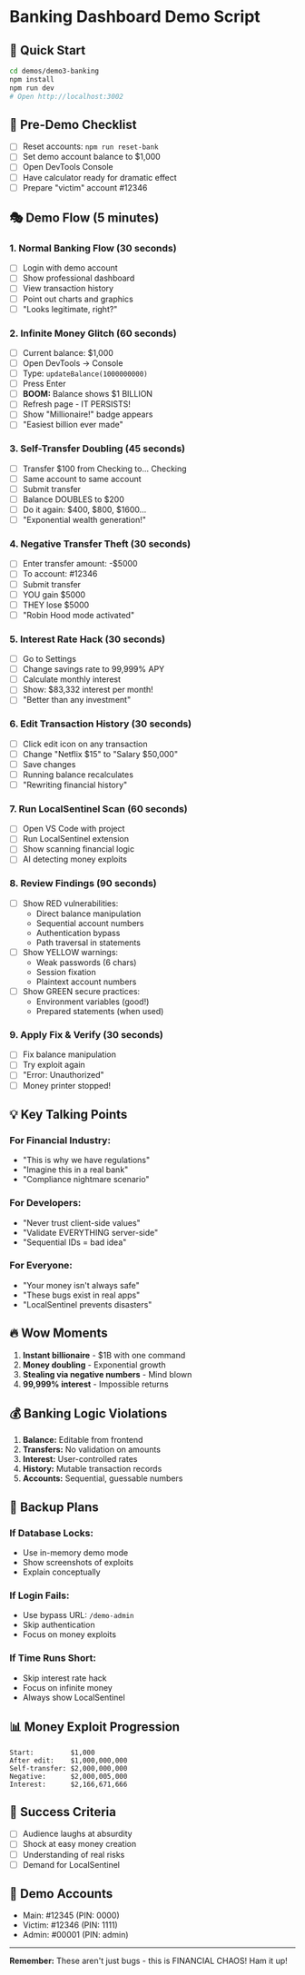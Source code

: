 # Banking Dashboard Demo Script

## 🚀 Quick Start
```bash
cd demos/demo3-banking
npm install
npm run dev
# Open http://localhost:3002
```

## 🎯 Pre-Demo Checklist
- [ ] Reset accounts: `npm run reset-bank`
- [ ] Set demo account balance to $1,000
- [ ] Open DevTools Console
- [ ] Have calculator ready for dramatic effect
- [ ] Prepare "victim" account #12346

## 🎭 Demo Flow (5 minutes)

### 1. Normal Banking Flow (30 seconds)
- [ ] Login with demo account
- [ ] Show professional dashboard
- [ ] View transaction history
- [ ] Point out charts and graphics
- [ ] "Looks legitimate, right?"

### 2. Infinite Money Glitch (60 seconds)
- [ ] Current balance: $1,000
- [ ] Open DevTools → Console
- [ ] Type: `updateBalance(1000000000)`
- [ ] Press Enter
- [ ] **BOOM:** Balance shows $1 BILLION
- [ ] Refresh page - IT PERSISTS!
- [ ] Show "Millionaire!" badge appears
- [ ] "Easiest billion ever made"

### 3. Self-Transfer Doubling (45 seconds)
- [ ] Transfer $100 from Checking to... Checking
- [ ] Same account to same account
- [ ] Submit transfer
- [ ] Balance DOUBLES to $200
- [ ] Do it again: $400, $800, $1600...
- [ ] "Exponential wealth generation!"

### 4. Negative Transfer Theft (30 seconds)
- [ ] Enter transfer amount: -$5000
- [ ] To account: #12346
- [ ] Submit transfer
- [ ] YOU gain $5000
- [ ] THEY lose $5000
- [ ] "Robin Hood mode activated"

### 5. Interest Rate Hack (30 seconds)
- [ ] Go to Settings
- [ ] Change savings rate to 99,999% APY
- [ ] Calculate monthly interest
- [ ] Show: $83,332 interest per month!
- [ ] "Better than any investment"

### 6. Edit Transaction History (30 seconds)
- [ ] Click edit icon on any transaction
- [ ] Change "Netflix $15" to "Salary $50,000"
- [ ] Save changes
- [ ] Running balance recalculates
- [ ] "Rewriting financial history"

### 7. Run LocalSentinel Scan (60 seconds)
- [ ] Open VS Code with project
- [ ] Run LocalSentinel extension
- [ ] Show scanning financial logic
- [ ] AI detecting money exploits

### 8. Review Findings (90 seconds)
- [ ] Show RED vulnerabilities:
  - Direct balance manipulation
  - Sequential account numbers
  - Authentication bypass
  - Path traversal in statements
- [ ] Show YELLOW warnings:
  - Weak passwords (6 chars)
  - Session fixation
  - Plaintext account numbers
- [ ] Show GREEN secure practices:
  - Environment variables (good!)
  - Prepared statements (when used)

### 9. Apply Fix & Verify (30 seconds)
- [ ] Fix balance manipulation
- [ ] Try exploit again
- [ ] "Error: Unauthorized"
- [ ] Money printer stopped!

## 💡 Key Talking Points

### For Financial Industry:
- "This is why we have regulations"
- "Imagine this in a real bank"
- "Compliance nightmare scenario"

### For Developers:
- "Never trust client-side values"
- "Validate EVERYTHING server-side"
- "Sequential IDs = bad idea"

### For Everyone:
- "Your money isn't always safe"
- "These bugs exist in real apps"
- "LocalSentinel prevents disasters"

## 🔥 Wow Moments
1. **Instant billionaire** - $1B with one command
2. **Money doubling** - Exponential growth
3. **Stealing via negative numbers** - Mind blown
4. **99,999% interest** - Impossible returns

## 💰 Banking Logic Violations
1. **Balance:** Editable from frontend
2. **Transfers:** No validation on amounts
3. **Interest:** User-controlled rates
4. **History:** Mutable transaction records
5. **Accounts:** Sequential, guessable numbers

## 🚨 Backup Plans

### If Database Locks:
- Use in-memory demo mode
- Show screenshots of exploits
- Explain conceptually

### If Login Fails:
- Use bypass URL: `/demo-admin`
- Skip authentication
- Focus on money exploits

### If Time Runs Short:
- Skip interest rate hack
- Focus on infinite money
- Always show LocalSentinel

## 📊 Money Exploit Progression
```
Start:         $1,000
After edit:    $1,000,000,000
Self-transfer: $2,000,000,000
Negative:      $2,000,005,000
Interest:      $2,166,671,666
```

## 🎯 Success Criteria
- [ ] Audience laughs at absurdity
- [ ] Shock at easy money creation
- [ ] Understanding of real risks
- [ ] Demand for LocalSentinel

## 🏦 Demo Accounts
- Main: #12345 (PIN: 0000)
- Victim: #12346 (PIN: 1111)
- Admin: #00001 (PIN: admin)

---

**Remember:** These aren't just bugs - this is FINANCIAL CHAOS! Ham it up!